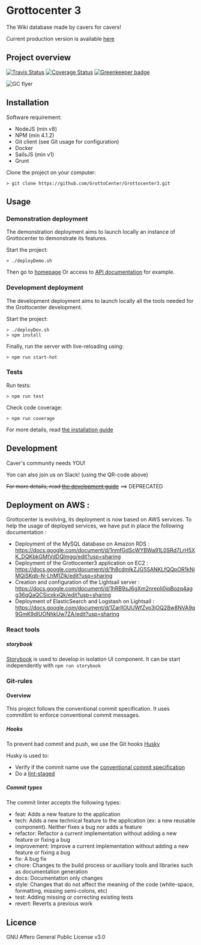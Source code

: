 # Grottocenter 3

The Wiki database made by cavers for cavers!

Current production version is available [here](http://beta.grottocenter.org/)

## Project overview

[![Travis Status](https://travis-ci.org/GrottoCenter/Grottocenter3.svg?branch=rc)](https://travis-ci.org/GrottoCenter/Grottocenter3?branch=rc)
[![Coverage Status](https://coveralls.io/repos/github/GrottoCenter/Grottocenter3/badge.svg?branch=rc)](https://coveralls.io/github/GrottoCenter/Grottocenter3?branch=rc) [![Greenkeeper badge](https://badges.greenkeeper.io/GrottoCenter/Grottocenter3.svg)](https://greenkeeper.io/)

![GC flyer](https://rawgit.com/wiki/GrottoCenter/Grottocenter3/images/afficheGC3.svg)

## Installation

Software requirement:
- NodeJS (min v8)
- NPM (min 4.1.2)
- Git client (see Git usage for configuration)
- Docker
- SailsJS (min v1)
- Grunt

Clone the project on your computer:
```
> git clone https://github.com/GrottoCenter/Grottocenter3.git
```

## Usage

### Demonstration deployment

The demonstration deployment aims to launch locally an instance of Grottocenter to demonstrate its features.

Start the project:
```
> ./deployDemo.sh
```
Then go to [homepage](http://localhost:1337/)
Or access to [API documentation](http://localhost:1337/ui/api/) for example.

### Development deployment

The development deployment aims to launch locally all the tools needed for the Grottocenter development.

Start the project:
```
> ./deployDev.sh
> npm install
```

Finally, run the server with live-reloading using:
```
> npm run start-hot
```

### Tests

Run tests:
```
> npm run test
```

Check code coverage:
```
> npm run coverage
```

For more details, read [the installation guide](https://github.com/GrottoCenter/Grottocenter3/wiki/Installation-guide)

## Development

Caver's community needs YOU!

Yon can also join us on Slack! (using the QR-code above)

~~For more details, read [the development guide](https://github.com/GrottoCenter/Grottocenter3/wiki/Development-guide)~~ ==> DEPRECATED


## Deployment on AWS :
Grottocenter is evolving, its deployment is now based on AWS services. 
To help the usage of deployed services, we have put in place the following documentation : 
- Deployment of the MySQL database on Amazon RDS : https://docs.google.com/document/d/1nmfGdScWYBWa91L0SRd7LrH5XK_DQKbkGMtVdDQlmgg/edit?usp=sharing 
- Deployment of the Grottocenter3 application on EC2 : https://docs.google.com/document/d/1h8cdmlkZJG5SANKLfQQpOR1kNjMQiSKqb-N-LhM1Zlk/edit?usp=sharing 
- Creation and configuration of the Lightsail server : 
https://docs.google.com/document/d/1hRB9sJ6gXm2nrepli0ipBozq4agg36qQaQCSicxkxQk/edit?usp=sharing
- Deployment of ElasticSearch and Logstash on Lightsail : https://docs.google.com/document/d/1ZarlIOUUWfZvo3jOQ28w8NVA9q9GmK9dIUONhkUw7ZA/edit?usp=sharing 


### React tools
##### storybook

[Storybook](https://storybook.js.org/) is used to develop in isolation UI component.
It can be start independently with `npm run storybook`

### Git-rules
#### Overview
This project follows the conventional commit specification. It uses commitlint to enforce conventional commit messages.

##### Hooks
To prevent bad commit and push, we use the Git hooks [Husky](https://github.com/typicode/husky)

Husky is used to:
- Verify if the commit name use the [conventional commit specification](https://www.conventionalcommits.org/)
- Do a [lint-staged](https://github.com/okonet/lint-staged)

##### Commit types
The commit linter accepts the following types:

- feat: Adds a new feature to the application
- tech: Adds a new technical feature to the application (ex: a new reusable component). Neither fixes a bug nor adds a feature
- refactor: Refactor a current implementation without adding a new feature or fixing a bug
- improvement: Improve a current implementation without adding a new feature or fixing a bug
- fix: A bug fix
- chore: Changes to the build process or auxiliary tools and libraries such as documentation generation
- docs: Documentation only changes
- style: Changes that do not affect the meaning of the code (white-space, formatting, missing semi-colons, etc)
- test: Adding missing or correcting existing tests
- revert: Reverts a previous work


## Licence

GNU Affero General Public License v3.0
